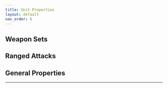 ```yaml
---
title: Unit Properties
layout: default
nav_order: 6
---
```

## Weapon Sets

## Ranged Attacks

## General Properties

----